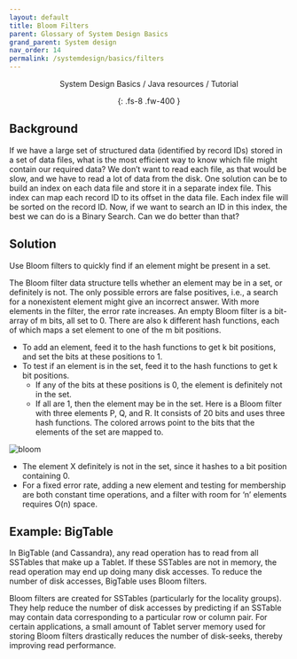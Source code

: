 ```yaml
---
layout: default
title: Bloom Filters
parent: Glossary of System Design Basics
grand_parent: System design
nav_order: 14
permalink: /systemdesign/basics/filters
---
```

<div align="center" markdown="1">
System Design Basics / Java resources / Tutorial

{: .fs-8 .fw-400 }
</div>

## Background
If we have a large set of structured data (identified by record IDs) stored in a set of data files, what is the most efficient way to know which file might contain our required data? We don’t want to read each file, as that would be slow, and we have to read a lot of data from the disk. One solution can be to build an index on each data file and store it in a separate index file. This index can map each record ID to its offset in the data file. Each index file will be sorted on the record ID. Now, if we want to search an ID in this index, the best we can do is a Binary Search. Can we do better than that?

## Solution
Use Bloom filters to quickly find if an element might be present in a set.

The Bloom filter data structure tells whether an element may be in a set, or definitely is not. The only possible errors are false positives, i.e., a search for a nonexistent element might give an incorrect answer. With more elements in the filter, the error rate increases. An empty Bloom filter is a bit-array of m bits, all set to 0. There are also k different hash functions, each of which maps a set element to one of the m bit positions.

* To add an element, feed it to the hash functions to get k bit positions, and set the bits at these positions to 1.
* To test if an element is in the set, feed it to the hash functions to get k bit positions.
    * If any of the bits at these positions is 0, the element is definitely not in the set.
    * If all are 1, then the element may be in the set.
Here is a Bloom filter with three elements P, Q, and R. It consists of 20 bits and uses three hash functions. The colored arrows point to the bits that the elements of the set are mapped to.

![bloom](https://raw.githubusercontent.com/JavaLvivDev/prog-resources/master/resources/bloom.png)
* The element X definitely is not in the set, since it hashes to a bit position containing 0.
* For a fixed error rate, adding a new element and testing for membership are both constant time operations, and a filter with room for ‘n’ elements requires O(n) space.

## Example: BigTable

In BigTable (and Cassandra), any read operation has to read from all SSTables that make up a Tablet. If these SSTables are not in memory, the read operation may end up doing many disk accesses. To reduce the number of disk accesses, BigTable uses Bloom filters.

Bloom filters are created for SSTables (particularly for the locality groups). They help reduce the number of disk accesses by predicting if an SSTable may contain data corresponding to a particular row or column pair. For certain applications, a small amount of Tablet server memory used for storing Bloom filters drastically reduces the number of disk-seeks, thereby improving read performance.
